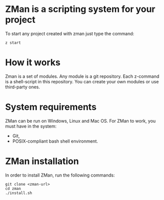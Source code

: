 # ZMan is a scripting system for your project
To start any project created with zman just type the command:
```console
z start
```
# How it works
Zman is a set of modules. Any module is a git repository. Each z-command is a shell-script in this repository. You can create your own modules or use third-party ones. 

# System requirements
ZMan can be run on Windows, Linux and Mac OS. For ZMan to work, you must have in the system:
* Git,
* POSIX-compliant bash shell environment.

# ZMan installation
In order to install ZMan, run the following commands:
```console
git clone <zman-url>
cd zman
./install.sh
```
